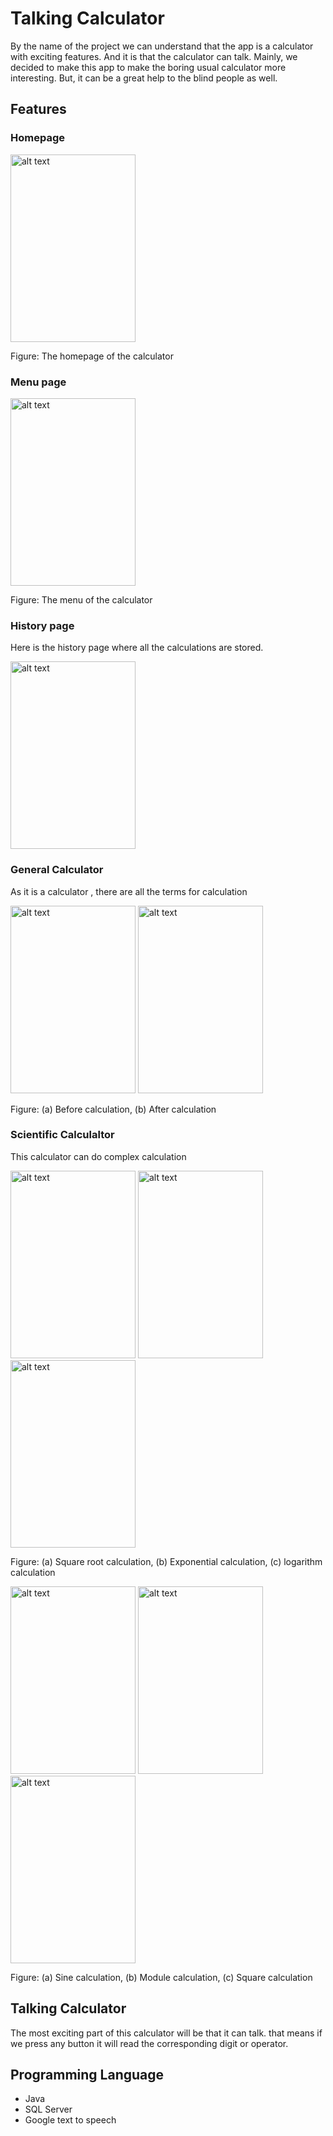 # Talking Calculator
By the name of the project we can understand that the app is a calculator with exciting features. And it is that the calculator can talk. 
Mainly, we decided to make this app to make the boring usual calculator more interesting. But, it can be a great help to the blind people as well.


## Features
### Homepage
<p> <img src="https://user-images.githubusercontent.com/63575456/124381903-a09a7d00-dce6-11eb-87d7-af3a197eed47.png"
     alt="alt text" width="200px" height="300px"> 
  <div> Figure: The homepage of the calculator </div> </p>

### Menu page
<p> <img src="https://user-images.githubusercontent.com/63575456/124382597-1bb16280-dcea-11eb-8958-3e460b6436ad.png"
     alt="alt text" width="200px" height="300px">
  <div> Figure: The menu of the calculator </div> </p>

### History page
Here is the history page where all the calculations are stored.
<p> <img src="https://user-images.githubusercontent.com/63575456/124382190-f9b6e080-dce7-11eb-9f77-5b7e55d0d1ab.png"
     alt="alt text" width="200px" height="300px"> </p>
     
### General Calculator
As it is a calculator , there are all the terms for calculation
<p> <img src="https://user-images.githubusercontent.com/63575456/124382016-2e766800-dce7-11eb-8ff0-a99cf805c06b.png"
     alt="alt text" width="200px" height="300px"> 
<img src="https://user-images.githubusercontent.com/63575456/124382025-32a28580-dce7-11eb-9cb6-8e5f52f27457.png"
    alt="alt text" width="200px" height="300px"> 
<div> Figure: (a) Before calculation, (b) After calculation </div> </p>

### Scientific Calculaltor
This calculator can do complex calculation
<p> <img src="https://user-images.githubusercontent.com/63575456/124382105-8319e300-dce7-11eb-9215-e1b49900dc94.png"
    alt="alt text" width="200px" height="300px"> 
<img src="https://user-images.githubusercontent.com/63575456/124382110-9167ff00-dce7-11eb-94b8-6c9340dc7c39.png"
    alt="alt text" width="200px" height="300px"> 
<img src="https://user-images.githubusercontent.com/63575456/124382111-95941c80-dce7-11eb-86c0-71b9ac260c3c.png"
    alt="alt text" width="200px" height="300px"> 
<div> Figure: (a) Square root calculation, (b) Exponential calculation, (c) logarithm calculation</div> </p>

<p> <img src="https://user-images.githubusercontent.com/63575456/124382144-beb4ad00-dce7-11eb-93c1-07061d4b97e5.png"
    alt="alt text" width="200px" height="300px"> 
<img src="https://user-images.githubusercontent.com/63575456/124382151-c1af9d80-dce7-11eb-92aa-abdf98984339.png"
    alt="alt text" width="200px" height="300px"> 
<img src="https://user-images.githubusercontent.com/63575456/124382153-c411f780-dce7-11eb-8ef1-1b3c8e857465.png"
    alt="alt text" width="200px" height="300px"> 
<div> Figure: (a) Sine calculation, (b) Module calculation, (c) Square calculation</div> </p>
 
 ## Talking Calculator
 The most exciting part of this calculator will be that it can talk. 
 that means if we press any button it will read the corresponding digit or operator.
 
 ## Programming Language
 - Java
 - SQL Server
 - Google text to speech





